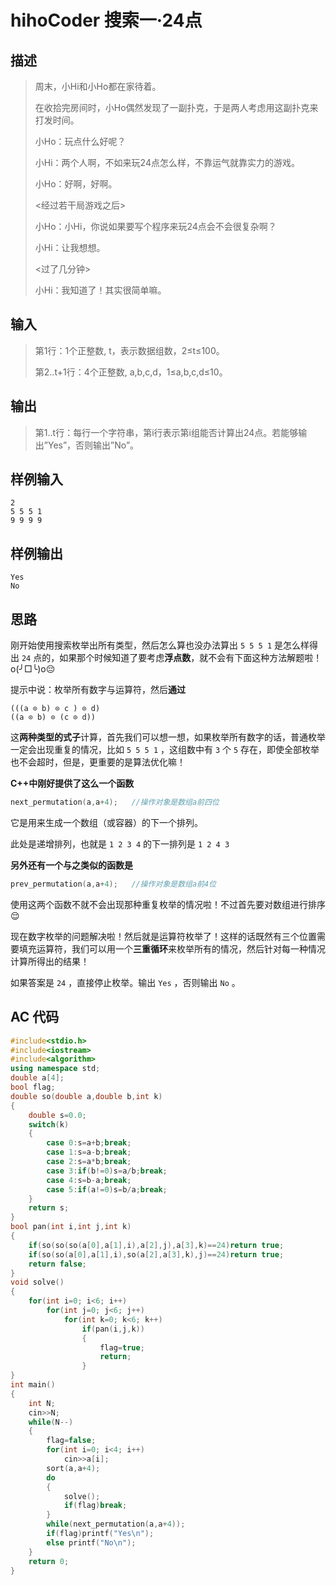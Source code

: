 # hihoCoder 搜索一·24点

## **描述**

> 周末，小Hi和小Ho都在家待着。
>
> 在收拾完房间时，小Ho偶然发现了一副扑克，于是两人考虑用这副扑克来打发时间。
>
> 小Ho：玩点什么好呢？
>
> 小Hi：两个人啊，不如来玩24点怎么样，不靠运气就靠实力的游戏。
>
> 小Ho：好啊，好啊。
>
> <经过若干局游戏之后>
>
> 小Ho：小Hi，你说如果要写个程序来玩24点会不会很复杂啊？
>
> 小Hi：让我想想。
>
> <过了几分钟>
>
> 小Hi：我知道了！其实很简单嘛。



## **输入**

> 第1行：1个正整数, t，表示数据组数，2≤t≤100。
>
> 第2..t+1行：4个正整数, a,b,c,d，1≤a,b,c,d≤10。



## **输出**

> 第1..t行：每行一个字符串，第i行表示第i组能否计算出24点。若能够输出”Yes”，否则输出”No”。



## **样例输入**

    2
    5 5 5 1
    9 9 9 9



## **样例输出**

    Yes
    No



## **思路**

刚开始使用搜索枚举出所有类型，然后怎么算也没办法算出 `5 5 5 1` 是怎么样得出 `24` 点的，如果那个时候知道了要考虑**浮点数**，就不会有下面这种方法解题啦！o(╯□╰)o😔

提示中说：枚举所有数字与运算符，然后**通过**

    (((a ⊙ b) ⊙ c ) ⊙ d)
    ((a ⊙ b) ⊙ (c ⊙ d))
这**两种类型的式子**计算，首先我们可以想一想，如果枚举所有数字的话，普通枚举一定会出现重复的情况，比如 `5 5 5 1` ，这组数中有 `3` 个 `5` 存在，即使全部枚举也不会超时，但是，更重要的是算法优化嘛！



**C++中刚好提供了这么一个函数**

```cpp
next_permutation(a,a+4);   //操作对象是数组a前四位
```

它是用来生成一个数组（或容器）的下一个排列。

此处是递增排列，也就是 `1 2 3 4` 的下一排列是 `1 2 4 3`



**另外还有一个与之类似的函数是**

```cpp
prev_permutation(a,a+4);   //操作对象是数组a前4位
```

使用这两个函数不就不会出现那种重复枚举的情况啦！不过首先要对数组进行排序😌

现在数字枚举的问题解决啦！然后就是运算符枚举了！这样的话既然有三个位置需要填充运算符，我们可以用一个**三重循环**来枚举所有的情况，然后针对每一种情况计算所得出的结果！

如果答案是 `24` ，直接停止枚举。输出 `Yes` ，否则输出 `No` 。



## **AC 代码**

```cpp
#include<stdio.h>
#include<iostream>
#include<algorithm>
using namespace std;
double a[4];
bool flag;
double so(double a,double b,int k)
{
    double s=0.0;
    switch(k)
    {
        case 0:s=a+b;break;
        case 1:s=a-b;break;
        case 2:s=a*b;break;
        case 3:if(b!=0)s=a/b;break;
        case 4:s=b-a;break;
        case 5:if(a!=0)s=b/a;break;
    }
    return s;
}
bool pan(int i,int j,int k)
{
    if(so(so(so(a[0],a[1],i),a[2],j),a[3],k)==24)return true;
    if(so(so(a[0],a[1],i),so(a[2],a[3],k),j)==24)return true;
    return false;
}
void solve()
{
    for(int i=0; i<6; i++)
        for(int j=0; j<6; j++)
            for(int k=0; k<6; k++)
                if(pan(i,j,k))
                {
                    flag=true;
                    return;
                }
}
int main()
{
    int N;
    cin>>N;
    while(N--)
    {
        flag=false;
        for(int i=0; i<4; i++)
            cin>>a[i];
        sort(a,a+4);
        do
        {
            solve();
            if(flag)break;
        }
        while(next_permutation(a,a+4));
        if(flag)printf("Yes\n");
        else printf("No\n");
    }
    return 0;
}
```

